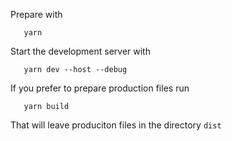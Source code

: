 
Prepare with

       yarn

Start the development server with

       yarn dev --host --debug

If you prefer to prepare production files run

       yarn build

That will leave produciton files in the directory `dist`
